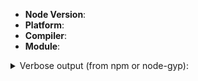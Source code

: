 <!--
Thank you for reporting an issue!

Remember, this issue tracker is for reporting issues ONLY with node-gyp.

If you have an issue installing a specific module, please file an issue on
that module's issue tracker (`npm issues modulename`). Open issue here only if
you are sure this is an issue with node-gyp, not with the module you are
trying to build.

Fill out the form below. We probably won't investigate an issue that does not
provide the basic information we require.

-->

* **Node Version**: <!-- `node -v` and `npm -v` -->
* **Platform**: <!-- `uname -a` (UNIX), or `systeminfo | findstr /B /C:"OS Name" /C:"OS Version" /C:"System Type"` (Windows) -->
* **Compiler**: <!-- `cc -v` (UNIX) or `msbuild /version & cl` (Windows) -->
* **Module**: <!-- what you tried to build/install -->

<details><summary>Verbose output (from npm or node-gyp):</summary>

```
Paste your log here, between the backticks. It can be:
  - npm --verbose output,
  - or contents of npm-debug.log,
  - or output of node-gyp rebuild --verbose.
Include the command you were trying to run.

This should look like this:

>npm --verbose
npm info it worked if it ends with ok
npm verb cli [
npm verb cli   'C:\\...\\node\\13.9.0\\x64\\node.exe',
npm verb cli   'C:\\...\\node\\13.9.0\\x64\\node_modules\\npm\\bin\\npm-cli.js',
npm verb cli   '--verbose'
npm verb cli ]
npm info using npm@6.13.7
npm info using node@v13.9.0

Usage: npm <command>
(...)
```

</details>

<!-- Any further details -->

